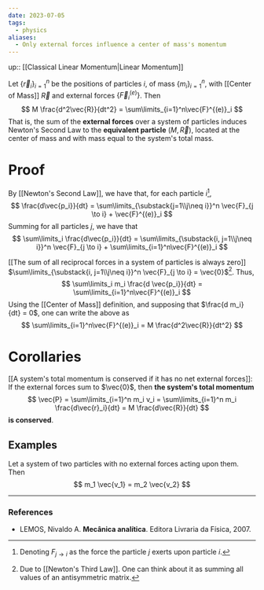 ```yaml
---
date: 2023-07-05
tags:
  - physics
aliases:
  - Only external forces influence a center of mass's momentum
---
```

up:: [[Classical Linear Momentum|Linear Momentum]]

Let $\{\vec{r}_i\}_{i=1}^n$ be the positions of particles $i$, of mass $\{m_i\}_{i=1}^n$, with [[Center of Mass]] $\vec{R}$ and external forces $\left\{\vec{F}_i^{(e)}\right\}$. Then
$$
M \frac{d^2\vec{R}}{dt^2} = \sum\limits_{i=1}^n\vec{F}^{(e)}_i
$$
That is, the sum of the **external forces** over a system of particles induces Newton's Second Law to the **equivalent particle** $(M, \vec{R})$, located at the center of mass and with mass equal to the system's total mass.

# Proof
By [[Newton's Second Law]], we have that, for each particle $i$[^2], 
$$
\frac{d\vec{p_i}}{dt} = \sum\limits_{\substack{j=1\\j\neq i}}^n \vec{F}_{j \to i} + \vec{F}^{(e)}_i
$$
Summing for all particles $j$, we have that
$$
\sum\limits_i \frac{d\vec{p_i}}{dt} = \sum\limits_{\substack{i, j=1\\j\neq i}}^n \vec{F}_{j \to i} + \sum\limits_{i=1}^n\vec{F}^{(e)}_i
$$

[[The sum of all reciprocal forces in a system of particles is always zero]] $\sum\limits_{\substack{i, j=1\\j\neq i}}^n \vec{F}_{j \to i} = \vec{0}$[^1]. Thus,
$$
\sum\limits_i m_i \frac{d \vec{p_i}}{dt} = \sum\limits_{i=1}^n\vec{F}^{(e)}_i
$$
Using the [[Center of Mass]] definition, and supposing that $\frac{d m_i}{dt} = 0$, one can write the above as
$$
\sum\limits_{i=1}^n\vec{F}^{(e)}_i = M \frac{d^2\vec{R}}{dt^2}
$$
# Corollaries
[[A system's total momentum is conserved if it has no net external forces]]: If the external forces sum to $\vec{0}$, then **the system's total momentum**
$$
\vec{P} = \sum\limits_{i=1}^n m_i v_i = \sum\limits_{i=1}^n m_i \frac{d\vec{r}_i}{dt} = M \frac{d\vec{R}}{dt}
$$
**is conserved**.

## Examples
Let a system of two particles with no external forces acting upon them. Then
$$
m_1 \vec{v_1} = m_2 \vec{v_2}
$$

---
### References
- LEMOS, Nivaldo A. **Mecânica analítica**. Editora Livraria da Física, 2007.

[^1]: Due to [[Newton's Third Law]]. One can think about it as summing all values of an antisymmetric matrix.
[^2]: Denoting $F_{j \to i}$ as the force the particle $j$ exerts upon particle $i$.